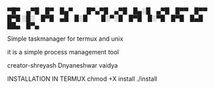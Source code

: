 ▀█▀ ▄▀█ █▀ █▄▀   █▀▄▀█ ▄▀█ █▄░█ ▄▀█ █▀▀ █▀▀ █▀█
░█░ █▀█ ▄█ █░█   █░▀░█ █▀█ █░▀█ █▀█ █▄█ ██▄ █▀▄







Simple taskmanager for termux and unix


it is a simple process management tool

creator-shreyash Dnyaneshwar vaidya





INSTALLATION IN TERMUX 
chmod +X install
./install
